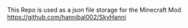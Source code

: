 This Repo is used as a json file storage for the Minecraft Mod https://github.com/hannibal002/SkyHanni
